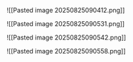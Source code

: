 ![[Pasted image 20250825090412.png]]

![[Pasted image 20250825090531.png]]

![[Pasted image 20250825090542.png]]

![[Pasted image 20250825090558.png]]

